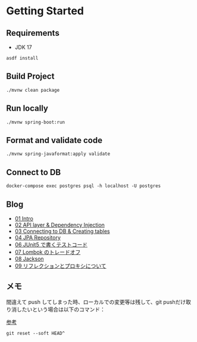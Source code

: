 # Getting Started

## Requirements
- JDK 17

```shell
asdf install
```

## Build Project

```shell
./mvnw clean package
```

## Run locally

```shell
./mvnw spring-boot:run
```

## Format and validate code

```shell
./mvnw spring-javaformat:apply validate
```

## Connect to DB

```shell
docker-compose exec postgres psql -h localhost -U postgres
```

## Blog

- [01 Intro](./blog/01_Intro.md)
- [02 API layer & Dependency Injection](./blog/02_API_layer.md)
- [03 Connecting to DB & Creating tables](./blog/03_Connecting_to_DB.md)
- [04 JPA Repository](./blog/04_JPA_Repository.md)
- [06 JUnit5 で書くテストコード](./blog/06_test_JUnit5.md)
- [07 Lombok のトレードオフ](./blog/07_Lombok.md)
- [08 Jackson](./blog/08_Jackson.md)
- [09 リフレクションとプロキシについて](./blog/09_リフレクションとプロキシについて.md)

## メモ

間違えて push してしまった時、ローカルでの変更等は残して、git pushだけ取り消したいという場合は以下のコマンド：

[参考](https://qiita.com/S42100254h/items/db435c98c2fc9d4a68c2)

```shell
git reset --soft HEAD^
```

